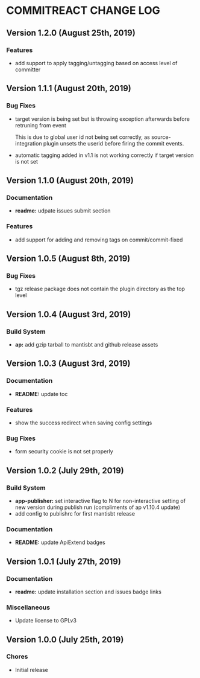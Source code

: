 # COMMITREACT CHANGE LOG

## Version 1.2.0 (August 25th, 2019)

### Features

- add support to apply tagging/untagging based on access level of committer

## Version 1.1.1 (August 20th, 2019)

### Bug Fixes

- target version is being set but is throwing exception afterwards before retruning from event

	This is due to global user id not being set correctly, as source-integration plugin unsets the userid before firing the commit events.

- automatic tagging added in v1.1 is not working correctly if target version is not set

## Version 1.1.0 (August 20th, 2019)

### Documentation

- **readme:** udpate issues submit section

### Features

- add support for adding and removing tags on commit/commit-fixed

## Version 1.0.5 (August 8th, 2019)

### Bug Fixes

- tgz release package does not contain the plugin directory as the top level

## Version 1.0.4 (August 3rd, 2019)

### Build System

- **ap:** add gzip tarball to mantisbt and github release assets

## Version 1.0.3 (August 3rd, 2019)

### Documentation

- **README:** update toc

### Features

- show the success redirect when saving config settings

### Bug Fixes

- form security cookie is not set properly

## Version 1.0.2 (July 29th, 2019)

### Build System

- **app-publisher:** set interactive flag to N for non-interactive setting of new version during publish run (compliments of ap v1.10.4 update)
- add config to publishrc for first mantisbt release

### Documentation

- **README:** update ApiExtend badges

## Version 1.0.1 (July 27th, 2019)

### Documentation

- **readme:** update installation section and issues badge links

### Miscellaneous

- Update license to GPLv3

## Version 1.0.0 (July 25th, 2019)

### Chores

- Initial release

